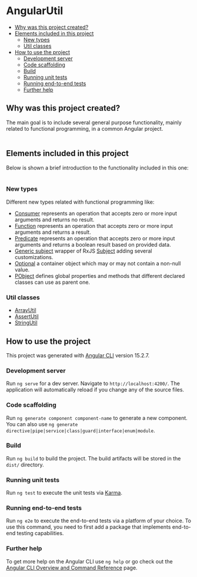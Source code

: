 # AngularUtil

- [Why was this project created?](#why-was-this-project-created)
- [Elements included in this project](#elements-included-in-this-project)
  - [New types](#new-types)
  - [Util classes](#util-classes)
- [How to use the project](#how-to-use-the-project)
  - [Development server](#development-server)
  - [Code scaffolding](#code-scaffolding)
  - [Build](#build)
  - [Running unit tests](#running-unit-tests)
  - [Running end-to-end tests](#running-end-to-end-tests)
  - [Further help](#further-help) 


## Why was this project created?

The main goal is to include several general purpose functionality, mainly related to functional programming, in a common Angular project.
<br><br>



## Elements included in this project

Below is shown a brief introduction to the functionality included in this one:
<br><br>


### New types

Different new types related with functional programming like: 

* [Consumer](https://github.com/doctore/AngularUtil/blob/master/src/app/core/types/consumer) represents an operation that accepts zero or more input arguments and returns no result.
* [Function](https://github.com/doctore/AngularUtil/blob/master/src/app/core/types/function) represents an operation that accepts zero or more input arguments and returns a result.
* [Predicate](https://github.com/doctore/AngularUtil/blob/master/src/app/core/types/predicate) represents an operation that accepts zero or more input arguments and returns a boolean result based on provided data.
* [Generic subject](https://github.com/doctore/AngularUtil/blob/master/src/app/core/types/subject/generic-subject.type.ts) wrapper of RxJS [Subject](https://rxjs.dev/guide/subject) adding several customizations.
* [Optional](https://github.com/doctore/AngularUtil/blob/master/src/app/core/types/optional.type.ts) a container object which may or may not contain a non-null value.
* [PObject](https://github.com/doctore/AngularUtil/blob/master/src/app/core/types/pobject.class.ts) defines global properties and methods that different declared classes can use as parent one.


### Util classes

* [ArrayUtil](https://github.com/doctore/AngularUtil/blob/master/src/app/core/util/array.util.ts)
* [AssertUtil](https://github.com/doctore/AngularUtil/blob/master/src/app/core/util/assert.util.ts)
* [StringUtil](https://github.com/doctore/AngularUtil/blob/master/src/app/core/util/string.util.ts)



## How to use the project

This project was generated with [Angular CLI](https://github.com/angular/angular-cli) version 15.2.7.


### Development server

Run `ng serve` for a dev server. Navigate to `http://localhost:4200/`. The application will automatically reload if you change any of the source files.


### Code scaffolding

Run `ng generate component component-name` to generate a new component. You can also use `ng generate directive|pipe|service|class|guard|interface|enum|module`.


### Build

Run `ng build` to build the project. The build artifacts will be stored in the `dist/` directory.


### Running unit tests

Run `ng test` to execute the unit tests via [Karma](https://karma-runner.github.io).


### Running end-to-end tests

Run `ng e2e` to execute the end-to-end tests via a platform of your choice. To use this command, you need to first add a package that implements end-to-end testing capabilities.


### Further help

To get more help on the Angular CLI use `ng help` or go check out the [Angular CLI Overview and Command Reference](https://angular.io/cli) page.
